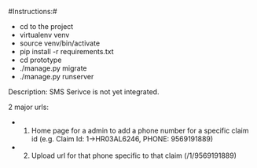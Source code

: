 #Instructions:#

- cd to the project
- virtualenv venv
- source venv/bin/activate
- pip install -r requirements.txt
- cd prototype
- ./manage.py migrate
- ./manage.py runserver

Description:
SMS Serivce is not yet integrated.

2 major urls:
- 1. Home page for a admin to add a phone number for a specific claim id (e.g. Claim Id: 1->HR03AL6246, PHONE: 9569191889)
- 2. Upload url for that phone specific to that claim (/1/9569191889)

